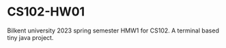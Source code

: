 # CS102-HW01
Bilkent university 2023 spring semester HMW1 for CS102.
A terminal based tiny java project. 
